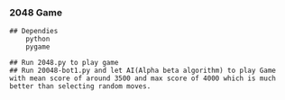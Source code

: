 ### 2048 Game
	
	## Dependies
		python
		pygame

	## Run 2048.py to play game	
	## Run 20048-bot1.py and let AI(Alpha beta algorithm) to play Game 	with mean score of around 3500 and max score of 4000 which is much better than selecting random moves.